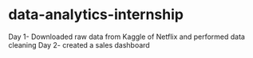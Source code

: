 # data-analytics-internship
Day 1- Downloaded raw data from Kaggle of Netflix and performed data cleaning
Day 2- created a sales dashboard

